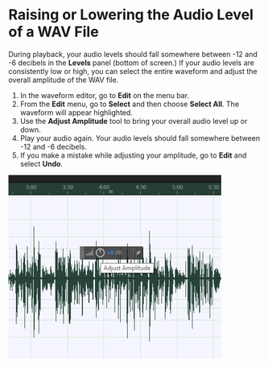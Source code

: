 # Raising or Lowering the Audio Level of a WAV File

During playback, your audio levels should fall somewhere between -12 and -6 decibels in the **Levels** panel \(bottom of screen.\) If your audio levels are consistently low or high, you can select the entire waveform and adjust the overall amplitude of the WAV file.

1. In the waveform editor, go to **Edit** on the menu bar.  
2. From the **Edit** menu, go to **Select** and then choose **Select All**. The waveform will appear highlighted. 
3. Use the **Adjust Amplitude** tool to bring your overall audio level up or down. 
4. Play your audio again. Your audio levels should fall somewhere between -12 and -6 decibels. 
5. If you make a mistake while adjusting your amplitude, go to **Edit** and select **Undo**.

![Adjusting the amplitude of a WAV file.](../.gitbook/assets/adjusting-amplitude.png)

